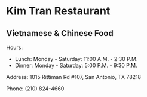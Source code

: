 # Kim Tran Restaurant
## Vietnamese & Chinese Food

Hours:
- Lunch: Monday - Saturday: 11:00 A.M. - 2:30 P.M.
- Dinner: Monday - Saturday: 5:00 P.M. - 9:30 P.M.

Address: 1015 Rittiman Rd #107, San Antonio, TX 78218

Phone: (210) 824-4660

